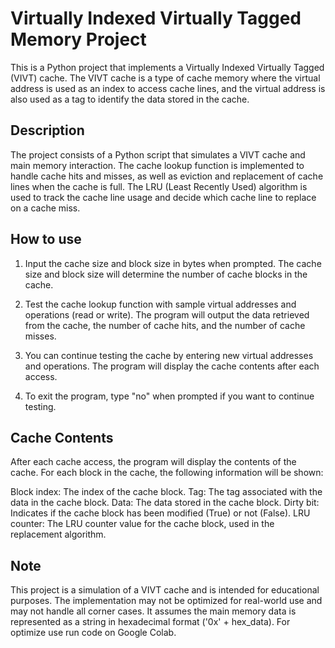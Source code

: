 # Virtually Indexed Virtually Tagged Memory Project

This is a Python project that implements a Virtually Indexed Virtually Tagged (VIVT) cache. The VIVT cache is a type of cache memory where the virtual address is used as an index to access cache lines, and the virtual address is also used as a tag to identify the data stored in the cache.

## Description

The project consists of a Python script that simulates a VIVT cache and main memory interaction. The cache lookup function is implemented to handle cache hits and misses, as well as eviction and replacement of cache lines when the cache is full. The LRU (Least Recently Used) algorithm is used to track the cache line usage and decide which cache line to replace on a cache miss.

## How to use

1. Input the cache size and block size in bytes when prompted. The cache size and block size will determine the number of cache blocks in the cache.

2. Test the cache lookup function with sample virtual addresses and operations (read or write). The program will output the data retrieved from the cache, the number of cache hits, and the number of cache misses.

3. You can continue testing the cache by entering new virtual addresses and operations. The program will display the cache contents after each access.

4. To exit the program, type "no" when prompted if you want to continue testing.

## Cache Contents

After each cache access, the program will display the contents of the cache. For each block in the cache, the following information will be shown:

Block index: The index of the cache block.
Tag: The tag associated with the data in the cache block.
Data: The data stored in the cache block.
Dirty bit: Indicates if the cache block has been modified (True) or not (False).
LRU counter: The LRU counter value for the cache block, used in the replacement algorithm.

## Note

This project is a simulation of a VIVT cache and is intended for educational purposes. The implementation may not be optimized for real-world use and may not handle all corner cases. It assumes the main memory data is represented as a string in hexadecimal format ('0x' + hex_data). For optimize use run code on Google Colab.
